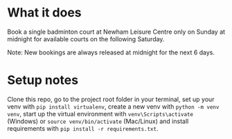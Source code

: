 # What it does
Book a single badminton court at Newham Leisure Centre only on Sunday at midnight for available courts on the following Saturday.

Note: New bookings are always released at midnight for the next 6 days.

# Setup notes
Clone this repo, go to the project root folder in your terminal, set up your venv with `pip install virtualenv`, create a 
new venv with `python -m venv venv`, start up the virtual environment with `venv\Scripts\activate` (Windows) or `source venv/bin/activate` (Mac/Linux) and install requirements with `pip install -r requirements.txt`.
